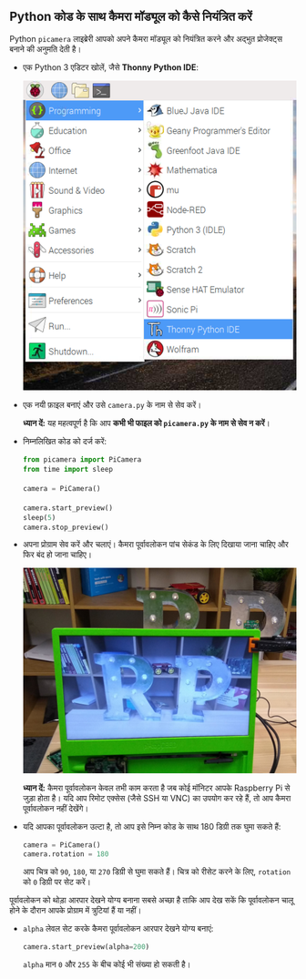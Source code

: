 ## Python कोड के साथ कैमरा मॉड्यूल को कैसे नियंत्रित करें

Python `picamera` लाइब्रेरी आपको अपने कैमरा मॉड्यूल को नियंत्रित करने और अद्भुत प्रोजेक्ट्स बनाने की अनुमति देती है।

- एक Python 3 एडिटर खोलें, जैसे **Thonny Python IDE**:

    ![Thonny खोलें](images/thonny-app-menu.png)

- एक नयी फ़ाइल बनाएं और उसे `camera.py` के नाम से सेव करें।

    **ध्यान दें:** यह महत्वपूर्ण है कि आप **कभी भी फाइल को `picamera.py` के नाम से सेव न करें**।

- निम्नलिखित कोड को दर्ज करें:

    ```python
    from picamera import PiCamera
    from time import sleep

    camera = PiCamera()

    camera.start_preview()
    sleep(5)
    camera.stop_preview()
    ```

- अपना प्रोग्राम सेव करें और चलाएं। कैमरा पूर्वावलोकन पांच सेकंड के लिए दिखाया जाना चाहिए और फिर बंद हो जाना चाहिए।

    ![चित्र पूर्वावलोकन](images/preview.jpg)

    **ध्यान दें:** कैमरा पूर्वावलोकन केवल तभी काम करता है जब कोई मॉनिटर आपके Raspberry Pi से जुड़ा होता है। यदि आप रिमोट एक्सेस (जैसे SSH या VNC) का उपयोग कर रहे हैं, तो आप कैमरा पूर्वावलोकन नहीं देखेंगे।

- यदि आपका पूर्वावलोकन उल्टा है, तो आप इसे निम्न कोड के साथ 180 डिग्री तक घुमा सकते हैं:

    ```python
    camera = PiCamera()
    camera.rotation = 180
    ```

    आप चित्र को `90`, `180`, या `270` डिग्री से घुमा सकते हैं। चित्र को रीसेट करने के लिए, `rotation` को `0` डिग्री पर सेट करें।

पूर्वावलोकन को थोड़ा आरपार देखने योग्य बनाना सबसे अच्छा है ताकि आप देख सकें कि पूर्वावलोकन चालू होने के दौरान आपके प्रोग्राम में त्रुटियां हैं या नहीं।

- `alpha` लेवल सेट करके कैमरा पूर्वावलोकन आरपार देखने योग्य बनाएं:

    ```python
    camera.start_preview(alpha=200)
    ```

    `alpha` मान `0` और `255` के बीच कोई भी संख्या हो सकती है।